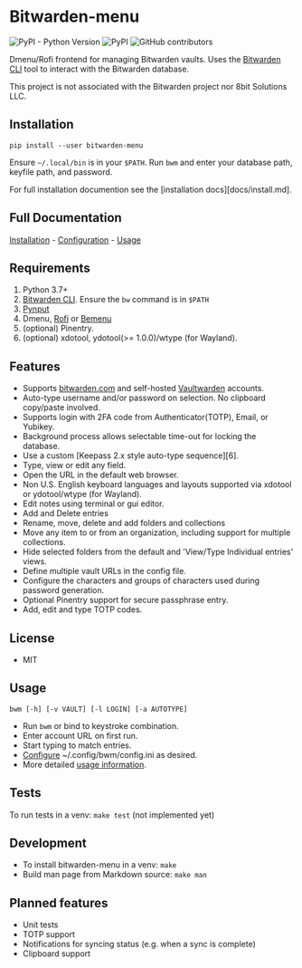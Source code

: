 # Bitwarden-menu

![PyPI - Python Version](https://img.shields.io/pypi/pyversions/bitwarden-menu)
![PyPI](https://img.shields.io/pypi/v/bitwarden-menu)
![GitHub contributors](https://img.shields.io/github/contributors/firecat53/bitwarden-menu)

Dmenu/Rofi frontend for managing Bitwarden vaults. Uses the [Bitwarden CLI][2]
tool to interact with the Bitwarden database.

This project is not associated with the Bitwarden project nor 8bit Solutions
LLC.

## Installation

`pip install --user bitwarden-menu`

Ensure `~/.local/bin` is in your `$PATH`. Run `bwm` and enter your database
path, keyfile path, and password.

For full installation documention see the [installation docs][docs/install.md].

## Full Documentation

[Installation](docs/install.md) - [Configuration](docs/configure.md) - [Usage](docs/usage.md)

## Requirements

1. Python 3.7+
2. [Bitwarden CLI][2]. Ensure the `bw` command is in `$PATH`
3. [Pynput][1]
4. Dmenu, [Rofi][3] or [Bemenu][4]
5. (optional) Pinentry.
6. (optional) xdotool, ydotool(>= 1.0.0)/wtype (for Wayland).

## Features

- Supports [bitwarden.com](https://bitwarden.com) and self-hosted
  [Vaultwarden][5] accounts.
- Auto-type username and/or password on selection. No clipboard copy/paste
  involved.
- Supports login with 2FA code from Authenticator(TOTP), Email, or Yubikey.
- Background process allows selectable time-out for locking the database.
- Use a custom [Keepass 2.x style auto-type sequence][6].
- Type, view or edit any field.
- Open the URL in the default web browser.
- Non U.S. English keyboard languages and layouts supported via xdotool or
  ydotool/wtype (for Wayland).
- Edit notes using terminal or gui editor.
- Add and Delete entries
- Rename, move, delete and add folders and collections
- Move any item to or from an organization, including support for multiple
  collections.
- Hide selected folders from the default and 'View/Type Individual entries'
  views.
- Define multiple vault URLs in the config file.
- Configure the characters and groups of characters used during password
  generation.
- Optional Pinentry support for secure passphrase entry.
- Add, edit and type TOTP codes.

## License

- MIT

## Usage

`bwm [-h] [-v VAULT] [-l LOGIN] [-a AUTOTYPE]`

- Run `bwm` or bind to keystroke combination.
- Enter account URL on first run.
- Start typing to match entries.
- [Configure](docs/configure.md) ~/.config/bwm/config.ini as desired.
- More detailed [usage information](docs/usage.md).

## Tests

To run tests in a venv: `make test` (not implemented yet)

## Development

- To install bitwarden-menu in a venv: `make`
- Build man page from Markdown source: `make man`

## Planned features

- Unit tests
- TOTP support
- Notifications for syncing status (e.g. when a sync is complete)
- Clipboard support

[1]: https://github.com/moses-palmer/pynput "Pynput"
[2]: https://github.com/bitwarden/cli "Bitwarden CLI"
[3]: https://davedavenport.github.io/rofi/ "Rofi"
[4]: https://github.com/Cloudef/bemenu "Bemenu"
[5]: https://github.com/dani-garcia/vaultwarden "Vaultwarden"
